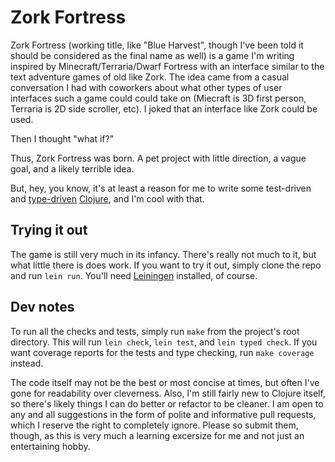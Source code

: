 # Zork Fortress 

Zork Fortress (working title, like "Blue Harvest", though I've been told it should be considered as the final name as well) is a game I'm writing inspired by Minecraft/Terraria/Dwarf Fortress with an interface similar to the text adventure games of old like Zork. The idea came from a casual conversation I had with coworkers about what other types of user interfaces such a game could could take on (Miecraft is 3D first person, Terraria is 2D side scroller, etc). I joked that an interface like Zork could be used. 

Then I thought "what if?"

Thus, Zork Fortress was born. A pet project with little direction, a vague goal, and a likely terrible idea.

But, hey, you know, it's at least a reason for me to write some test-driven and [type-driven](http://typedclojure.org) [Clojure](http://clojure.org), and I'm cool with that.

## Trying it out

The game is still very much in its infancy. There's really not much to it, but what little there is does work. If you want to try it out, simply clone the repo and run `lein run`. You'll need [Leiningen](http://leiningen.org) installed, of course.

## Dev notes

To run all the checks and tests, simply run `make` from the project's root directory. This will run `lein check`, `lein test`, and `lein typed check`. If you want coverage reports for the tests and type checking, run `make coverage` instead.

The code itself may not be the best or most concise at times, but often I've gone for readability over cleverness. Also, I'm still fairly new to Clojure itself, so there's likely things I can do better or refactor to be cleaner. I am open to any and all suggestions in the form of polite and informative pull requests, which I reserve the right to completely ignore. Please so submit them, though, as this is very much a learning excersize for me and not just an entertaining hobby.